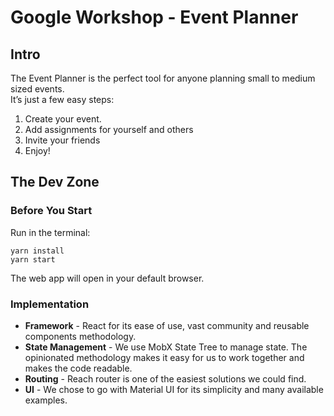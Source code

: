 # Google Workshop - Event Planner
## Intro
The Event Planner is the perfect tool for anyone planning small to medium sized events.  
It’s just a few easy steps:  
1. Create your event.  
2. Add assignments for yourself and others  
3. Invite your friends  
4. Enjoy!  

## The Dev Zone
### Before You Start
Run in the terminal:  
```
yarn install  
yarn start
```

The web app will open in your default browser.  

### Implementation
* **Framework** -  React for its ease of use, vast community and reusable components methodology.
* **State Management** - We use MobX State Tree to manage state. The opinionated methodology makes it easy for us to work together and makes the code readable.
* **Routing** - Reach router is one of the easiest solutions we could find.
* **UI** - We chose to go with Material UI for its simplicity and many available examples.
